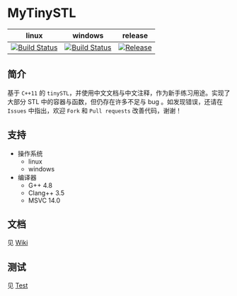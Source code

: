 MyTinySTL
=========

| linux   |  windows  | release  |
|:-------:|:---------:|:--------:|
|[![Build Status](https://travis-ci.org/Alinshans/MyTinySTL.svg?branch=master)](https://travis-ci.org/Alinshans/MyTinySTL)|[![Build Status](https://ci.appveyor.com/api/projects/status/github/Alinshans/MyTinySTL?branch=master&svg=true)](https://ci.appveyor.com/project/Alinshans/mytinystl)|[![Release](https://github.com/Alinshans/MyTinySTL/blob/master/release.png)](https://github.com/Alinshans/MyTinySTL/releases)|

## 简介
   基于 `C++11` 的 `tinySTL`，并使用中文文档与中文注释，作为新手练习用途。实现了大部分 STL 中的容器与函数，但仍存在许多不足与 bug 。如发现错误，还请在 `Issues` 中指出，欢迎 `Fork` 和 `Pull requests` 改善代码，谢谢！<br>
    
## 支持

* 操作系统
  * linux
  * windows
* 编译器
  * G++ 4.8
  * Clang++ 3.5 
  * MSVC 14.0 
  
## 文档
  见 [Wiki](https://github.com/Alinshans/MyTinySTL/wiki)

## 测试
  见 [Test](https://github.com/Alinshans/MyTinySTL/tree/master/MyTinySTL/Test)

  
